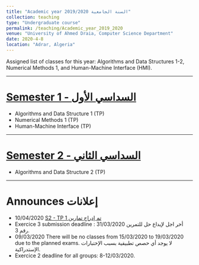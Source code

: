 ```yaml
---
title: "Academic year 2019/2020 السنة الجامعية"
collection: teaching
type: "Undergraduate course"
permalink: /teaching/Academic_year_2019_2020
venue: "University of Ahmed Draia, Computer Science Department"
date: 2020-4-8
location: "Adrar, Algeria"
---
```


Assigned list of classes for this year: Algorithms and Data Structures 1-2, Numerical Methods 1, and Human-Machine Interface (HMI).

***

[Semester 1 - السداسي الأول](/teaching_content/academic_year_2019_2020/2019-2020-1st-semester-teaching)
======

* Algorithms and Data Structure 1 (TP)
* Numerical Methods 1 (TP)
* Human-Machine Interface (TP)

***

[Semester 2 - السداسي الثاني](/teaching_content/academic_year_2019_2020/2019-2020-2nd-semester-teaching)
======

* Algorithms and Data Structure 2 (TP)
	
	
***

Announces إعلانات
======
* 10/04/2020 [S2 - TP 1 تم إدراج تمارين ](https://elearning.univ-adrar.dz/course/view.php?id=266)
* Exercice 3 submission deadline : 31/03/2020 أخر اجل لإيداع حل للتمرين رقم 3.
* 09/03/2020 There will be no classes from 15/03/2020 to 19/03/2020 due to the planned exams. لا يوجد أي حصص تطبيقية بسبب الإختبارات الإستدراكية.
* Exercice 2 deadline for all groups: 8-12/03/2020.

